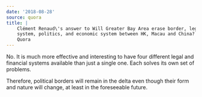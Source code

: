 ```yaml
---
date: '2018-08-28'
source: quora
title: |
    Clément Renaud\'s answer to Will Greater Bay Area erase border, legal
    system, politics, and economic system between HK, Macau and China? -
    Quora
---
```


No. It is much more effective and interesting to have four different
legal and financial systems available than just a single one. Each
solves its own set of problems.

Therefore, political borders will remain in the delta even though their
form and nature will change, at least in the foreseeable future.
